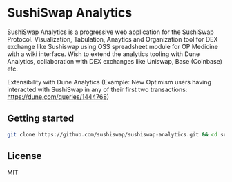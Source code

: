 # SushiSwap Analytics

SushiSwap Analytics is a progressive web application for the SushiSwap Protocol. Visualization, Tabulation, Anaytics and Organization tool for DEX exchange like Sushiswap using OSS spreadsheet module for OP Medicine with a wiki interface. Wish to extend the analytics tooling with Dune Analytics, collaboration with DEX exchanges like Uniswap, Base (Coinbase) etc.

Extensibility with Dune Analytics (Example: New Optimism users having interacted with SushiSwap in any of their first two transactions: https://dune.com/queries/1444768)

## Getting started

```sh
git clone https://github.com/sushiswap/sushiswap-analytics.git && cd sushiswap-analytics && nvm use && yarn && yarn dev
```


## License

MIT
